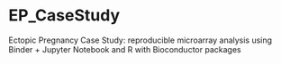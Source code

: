 # EP_CaseStudy
Ectopic Pregnancy Case Study: reproducible microarray analysis using Binder + Jupyter Notebook and R with Bioconductor packages
